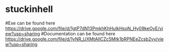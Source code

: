 # stuckinhell
#Exe can be found here https://drive.google.com/file/d/1gtP7dN13PmkhKhHuIkHsoN_Hy09keOyE/view?usp=sharing
#Documentation can be found here https://drive.google.com/file/d/1yNR_UXMtAIlCZc5Mtk1bRPNEeZcsb2yv/view?usp=sharing
